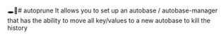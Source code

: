 🕳🥊# autoprune
It allows you to set up an autobase / autobase-manager that has the ability to move all key/values to a new autobase to kill the history

